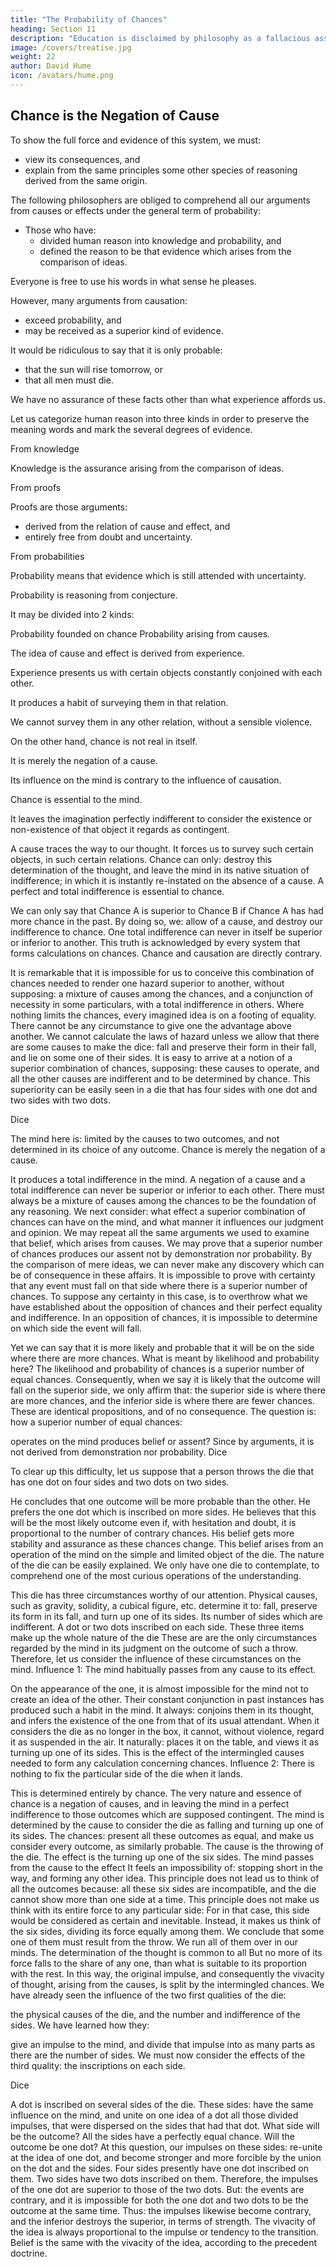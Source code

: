 ```yaml
---
title: "The Probability of Chances"
heading: Section 11
description: "Education is disclaimed by philosophy as a fallacious assent to any opinion"
image: /covers/treatise.jpg
weight: 22
author: David Hume
icon: /avatars/hume.png
---
```




## Chance is the Negation of Cause

To show the full force and evidence of this system, we must:
- view its consequences, and
- explain from the same principles some other species of reasoning derived from the same origin.

The following philosophers are obliged to comprehend all our arguments from causes or effects under the general term of probability:
- Those who have:
  - divided human reason into knowledge and probability, and
  - defined the reason to be that evidence which arises from the comparison of ideas.

Everyone is free to use his words in what sense he pleases.

However, many arguments from causation:
- exceed probability, and
- may be received as a superior kind of evidence.

It would be ridiculous to say that it is only probable:
- that the sun will rise tomorrow, or
- that all men must die.

We have no assurance of these facts other than what experience affords us.

Let us categorize human reason into three kinds in order to preserve the meaning words and mark the several degrees of evidence.

From knowledge

Knowledge is the assurance arising from the comparison of ideas.

From proofs

Proofs are those arguments:
- derived from the relation of cause and effect, and
- entirely free from doubt and uncertainty.

From probabilities

Probability means that evidence which is still attended with uncertainty.

Probability is reasoning from conjecture.

It may be divided into 2 kinds:

Probability founded on chance
Probability arising from causes.

The idea of cause and effect is derived from experience.

Experience presents us with certain objects constantly conjoined with each other.

It produces a habit of surveying them in that relation.

We cannot survey them in any other relation, without a sensible violence.

On the other hand, chance is not real in itself.

It is merely the negation of a cause.


Its influence on the mind is contrary to the influence of causation.

Chance is essential to the mind.

It leaves the imagination perfectly indifferent to consider the existence or non-existence of that object it regards as contingent.

A cause traces the way to our thought.
It forces us to survey such certain objects, in such certain relations.
Chance can only:
destroy this determination of the thought, and
leave the mind in its native situation of indifference; in which it is instantly re-instated on the absence of a cause.
A perfect and total indifference is essential to chance.

We can only say that Chance A is superior to Chance B if Chance A has had more chance in the past.
By doing so, we:
allow of a cause, and
destroy our indifference to chance.
One total indifference can never in itself be superior or inferior to another.
This truth is acknowledged by every system that forms calculations on chances.
Chance and causation are directly contrary.

It is remarkable that it is impossible for us to conceive this combination of chances needed to render one hazard superior to another, without supposing:
a mixture of causes among the chances, and
a conjunction of necessity in some particulars, with a total indifference in others.
Where nothing limits the chances, every imagined idea is on a footing of equality.
There cannot be any circumstance to give one the advantage above another.
We cannot calculate the laws of hazard unless we allow that there are some causes to make the dice:
fall and preserve their form in their fall, and
lie on some one of their sides.
It is easy to arrive at a notion of a superior combination of chances, supposing:
these causes to operate, and
all the other causes are indifferent and to be determined by chance.
This superiority can be easily seen in a die that has four sides with one dot and two sides with two dots.

Dice

The mind here is:
limited by the causes to two outcomes, and
not determined in its choice of any outcome.
Chance is merely the negation of a cause.

It produces a total indifference in the mind.
A negation of a cause and a total indifference can never be superior or inferior to each other.
There must always be a mixture of causes among the chances to be the foundation of any reasoning.
We next consider:
what effect a superior combination of chances can have on the mind, and
what manner it influences our judgment and opinion.
We may repeat all the same arguments we used to examine that belief, which arises from causes.
We may prove that a superior number of chances produces our assent not by demonstration nor probability.
By the comparison of mere ideas, we can never make any discovery which can be of consequence in these affairs.
It is impossible to prove with certainty that any event must fall on that side where there is a superior number of chances.
To suppose any certainty in this case, is to overthrow what we have established about the opposition of chances and their perfect equality and indifference.
In an opposition of chances, it is impossible to determine on which side the event will fall.

Yet we can say that it is more likely and probable that it will be on the side where there are more chances.
What is meant by likelihood and probability here?
The likelihood and probability of chances is a superior number of equal chances.
Consequently, when we say it is likely that the outcome will fall on the superior side, we only affirm that:
the superior side is where there are more chances, and
the inferior side is where there are fewer chances.
These are identical propositions, and of no consequence.
The question is: how a superior number of equal chances:

operates on the mind
produces belief or assent?
Since by arguments, it is not derived from demonstration nor probability.
Dice

To clear up this difficulty, let us suppose that a person throws the die that has one dot on four sides and two dots on two sides.

He concludes that one outcome will be more probable than the other.
He prefers the one dot which is inscribed on more sides.
He believes that this will be the most likely outcome even if, with hesitation and doubt, it is proportional to the number of contrary chances.
His belief gets more stability and assurance as these chances change.
This belief arises from an operation of the mind on the simple and limited object of the die.
The nature of the die can be easily explained.
We only have one die to contemplate, to comprehend one of the most curious operations of the understanding.

This die has three circumstances worthy of our attention.
Physical causes, such as gravity, solidity, a cubical figure, etc. determine it to:
fall,
preserve its form in its fall, and
turn up one of its sides.
Its number of sides which are indifferent.
A dot or two dots inscribed on each side.
These three items make up the whole nature of the die
These are are the only circumstances regarded by the mind in its judgment on the outcome of such a throw.
Therefore, let us consider the influence of these circumstances on the mind.
Influence 1: The mind habitually passes from any cause to its effect.

On the appearance of the one, it is almost impossible for the mind not to create an idea of the other.
Their constant conjunction in past instances has produced such a habit in the mind.
It always:
conjoins them in its thought, and
infers the existence of the one from that of its usual attendant.
When it considers the die as no longer in the box, it cannot, without violence, regard it as suspended in the air.
It naturally:
places it on the table, and
views it as turning up one of its sides.
This is the effect of the intermingled causes needed to form any calculation concerning chances.
Influence 2: There is nothing to fix the particular side of the die when it lands.

This is determined entirely by chance.
The very nature and essence of chance is
a negation of causes, and
in leaving the mind in a perfect indifference to those outcomes which are supposed contingent.
The mind is determined by the cause to consider the die as falling and turning up one of its sides.
The chances:
present all these outcomes as equal, and
make us consider every outcome, as similarly probable.
The cause is the throwing of the die.
The effect is the turning up one of the six sides.
The mind passes from the cause to the effect
It feels an impossibility of:
stopping short in the way, and
forming any other idea.
This principle does not lead us to think of all the outcomes because:
all these six sides are incompatible, and
the die cannot show more than one side at a time.
This principle does not make us think with its entire force to any particular side:
For in that case, this side would be considered as certain and inevitable.
Instead, it makes us think of the six sides, dividing its force equally among them.
We conclude that some one of them must result from the throw.
We run all of them over in our minds.
The determination of the thought is common to all
But no more of its force falls to the share of any one, than what is suitable to its proportion with the rest.
In this way, the original impulse, and consequently the vivacity of thought, arising from the causes, is split by the intermingled chances.
We have already seen the influence of the two first qualities of the die:

the physical causes of the die, and
the number and indifference of the sides.
We have learned how they:

give an impulse to the mind, and
divide that impulse into as many parts as there are the number of sides.
We must now consider the effects of the third quality: the inscriptions on each side.

Dice

A dot is inscribed on several sides of the die.
These sides:
have the same influence on the mind, and
unite on one idea of a dot all those divided impulses, that were dispersed on the sides that had that dot.
What side will be the outcome?
All the sides have a perfectly equal chance.
Will the outcome be one dot?
At this question, our impulses on these sides:
re-unite at the idea of one dot, and
become stronger and more forcible by the union on the dot and the sides.
Four sides presently have one dot inscribed on them.
Two sides have two dots inscribed on them.
Therefore, the impulses of the one dot are superior to those of the two dots.
But:
the events are contrary, and
it is impossible for both the one dot and two dots to be the outcome at the same time.
Thus:
the impulses likewise become contrary, and
the inferior destroys the superior, in terms of strength.
The vivacity of the idea is always proportional to the impulse or tendency to the transition.
Belief is the same with the vivacity of the idea, according to the precedent doctrine.